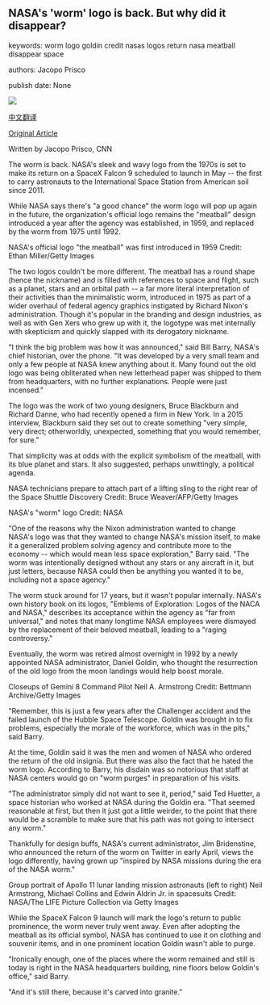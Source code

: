 ## NASA's 'worm' logo is back. But why did it disappear?

keywords: worm logo goldin credit nasas logos return nasa meatball disappear space

authors: Jacopo Prisco

publish date: None

![](https://cdn.cnn.com/cnnnext/dam/assets/200424060716-nasa-worm-logo-super-tease.jpg)

[中文翻译](NASA%27s%20%27worm%27%20logo%20is%20back.%20But%20why%20did%20it%20disappear%3F_zh.md)

[Original Article](https://edition.cnn.com/style/article/nasa-worm-logo-scn/index.html)

Written by Jacopo Prisco, CNN

The worm is back. NASA's sleek and wavy logo from the 1970s is set to make its return on a SpaceX Falcon 9 scheduled to launch in May -- the first to carry astronauts to the International Space Station from American soil since 2011.

While NASA says there's "a good chance" the worm logo will pop up again in the future, the organization's official logo remains the "meatball" design introduced a year after the agency was established, in 1959, and replaced by the worm from 1975 until 1992.

NASA's official logo "the meatball" was first introduced in 1959 Credit: Ethan Miller/Getty Images

The two logos couldn't be more different. The meatball has a round shape (hence the nickname) and is filled with references to space and flight, such as a planet, stars and an orbital path -- a far more literal interpretation of their activities than the minimalistic worm, introduced in 1975 as part of a wider overhaul of federal agency graphics instigated by Richard Nixon's administration. Though it's popular in the branding and design industries, as well as with Gen Xers who grew up with it, the logotype was met internally with skepticism and quickly slapped with its derogatory nickname.

"I think the big problem was how it was announced," said Bill Barry, NASA's chief historian, over the phone. "It was developed by a very small team and only a few people at NASA knew anything about it. Many found out the old logo was being obliterated when new letterhead paper was shipped to them from headquarters, with no further explanations. People were just incensed."

The logo was the work of two young designers, Bruce Blackburn and Richard Danne, who had recently opened a firm in New York. In a 2015 interview, Blackburn said they set out to create something "very simple, very direct; otherworldly, unexpected, something that you would remember, for sure."

That simplicity was at odds with the explicit symbolism of the meatball, with its blue planet and stars. It also suggested, perhaps unwittingly, a political agenda.

NASA technicians prepare to attach part of a lifting sling to the right rear of the Space Shuttle Discovery Credit: Bruce Weaver/AFP/Getty Images

NASA's "worm" logo Credit: NASA

"One of the reasons why the Nixon administration wanted to change NASA's logo was that they wanted to change NASA's mission itself, to make it a generalized problem solving agency and contribute more to the economy -- which would mean less space exploration," Barry said. "The worm was intentionally designed without any stars or any aircraft in it, but just letters, because NASA could then be anything you wanted it to be, including not a space agency."

The worm stuck around for 17 years, but it wasn't popular internally. NASA's own history book on its logos, "Emblems of Exploration: Logos of the NACA and NASA," describes its acceptance within the agency as "far from universal," and notes that many longtime NASA employees were dismayed by the replacement of their beloved meatball, leading to a "raging controversy."

Eventually, the worm was retired almost overnight in 1992 by a newly appointed NASA administrator, Daniel Goldin, who thought the resurrection of the old logo from the moon landings would help boost morale.

Closeups of Gemini 8 Command Pilot Neil A. Armstrong Credit: Bettmann Archive/Getty Images

"Remember, this is just a few years after the Challenger accident and the failed launch of the Hubble Space Telescope. Goldin was brought in to fix problems, especially the morale of the workforce, which was in the pits," said Barry.

At the time, Goldin said it was the men and women of NASA who ordered the return of the old insignia. But there was also the fact that he hated the worm logo. According to Barry, his disdain was so notorious that staff at NASA centers would go on "worm purges" in preparation of his visits.

"The administrator simply did not want to see it, period," said Ted Huetter, a space historian who worked at NASA during the Goldin era. "That seemed reasonable at first, but then it just got a little weirder, to the point that there would be a scramble to make sure that his path was not going to intersect any worm."

Thankfully for design buffs, NASA's current administrator, Jim Bridenstine, who announced the return of the worm on Twitter in early April, views the logo differently, having grown up "inspired by NASA missions during the era of the NASA worm."

Group portrait of Apollo 11 lunar landing mission astronauts (left to right) Neil Armstrong, Michael Collins and Edwin Aldrin Jr. in spacesuits Credit: NASA/The LIFE Picture Collection via Getty Images

While the SpaceX Falcon 9 launch will mark the logo's return to public prominence, the worm never truly went away. Even after adopting the meatball as its official symbol, NASA has continued to use it on clothing and souvenir items, and in one prominent location Goldin wasn't able to purge.

"Ironically enough, one of the places where the worm remained and still is today is right in the NASA headquarters building, nine floors below Goldin's office," said Barry.

"And it's still there, because it's carved into granite."